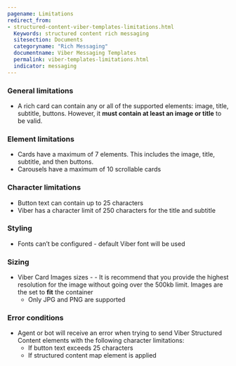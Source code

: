 ```yaml
---
pagename: Limitations
redirect_from:
- structured-content-viber-templates-limitations.html
  Keywords: structured content rich messaging
  sitesection: Documents
  categoryname: "Rich Messaging"
  documentname: Viber Messaging Templates
  permalink: viber-templates-limitations.html
  indicator: messaging
---
```


### General limitations

* A rich card can contain any or all of the supported elements: image, title, subtitle, buttons. However, it **must contain at least an image or title** to be valid.

### Element limitations

* Cards have a maximum of 7 elements. This includes the image, title, subtitle, and then buttons. 
* Carousels have a maximum of 10 scrollable cards

### Character limitations

* Button text can contain up to 25 characters
* Viber has a character limit of 250 characters for the title and subtitle

### Styling

* Fonts can’t be configured - default Viber font will be used

### Sizing

* Viber Card Images sizes - - It is recommend that you provide the highest resolution for the image without going over the 500kb limit.  Images are the set to **fit** the container
    * Only JPG and PNG are supported

### Error conditions

* Agent or bot will receive an error when trying to send Viber Structured Content elements with the following character limitations:
    * If  button text exceeds 25 characters
    * If structured content map element is applied
